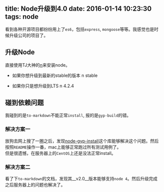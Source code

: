 title: Node升级到4.0
date: 2016-01-14 10:23:30
tags: node
---

看到各种开源项目都纷纷用上了`es6`，包括`express`, `mongoose`等等。我感觉也是时候升级公司的项目了。

## 升级Node

直接使用TJ大神的[n](https://www.npmjs.com/package/n)来安装node。  

- 如果你想升级到最新的stable的版本
    n stable 

- 如果你只是想升级到LTS
    n 4.2.4


## 碰到依赖问题

我碰到的是`to-markdown`不能正常`install`,  报的是`gyp-build`的错。

### 解决方案一

放狗去网上搜了一圈之后，发现[node-gyp-install](https://github.com/mafintosh/node-gyp-install)这个库能够解决这个问题。然后按照`README`操作一番，mac上能够正常跑过所有测试用例了。  
但是很遗憾，在服务器上的`CentOS`上还是没法正常install。

### 解决方案二

看了下`to-markdown`的文档，发现其__v2.0__版本能够支持`node 4`。然后升级完成之后服务器上的问题也解决了。


